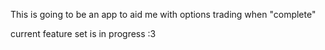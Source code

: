 This is going to be an app to aid me with options trading when "complete" 

current feature set is in progress :3
